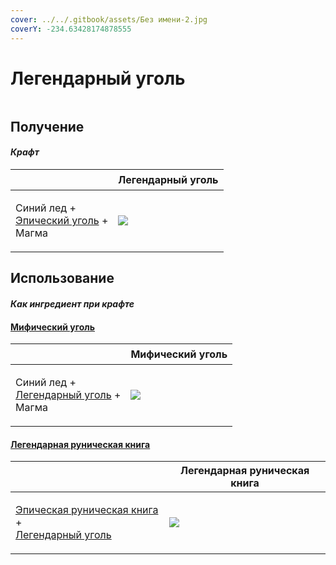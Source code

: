 ```yaml
---
cover: ../../.gitbook/assets/Без имени-2.jpg
coverY: -234.63428174878555
---
```


# Легендарный уголь

<figure><img src="../../.gitbook/assets/coal_legendary_128.png" alt=""><figcaption></figcaption></figure>

## Получение

#### _Крафт_

| ㅤ                                                                           |  Легендарный уголь                             |
| --------------------------------------------------------------------------- | ---------------------------------------------- |
| <p>Синий лед +<br><a href="coal_epic.md">Эпический уголь</a> +<br>Магма</p> | ![](../../.gitbook/assets/coal\_legendary.png) |

## Использование

#### _Как ингредиент при крафте_

#### [Мифический уголь](coal_mythical.md)

| ㅤ                                                                                  |  Мифический уголь                             |
| ---------------------------------------------------------------------------------- | --------------------------------------------- |
| <p>Синий лед +<br><a href="coal_legendary.md">Легендарный уголь</a> +<br>Магма</p> | ![](../../.gitbook/assets/coal\_mythical.png) |

#### [Легендарная руническая книга](tome_legendary.md)

| ㅤ                                                                                                                   |  Легендарная руническая книга                  |
| ------------------------------------------------------------------------------------------------------------------- | ---------------------------------------------- |
| <p><a href="tome_epic.md">Эпическая руническая книга</a> +<br><a href="coal_legendary.md">Легендарный уголь</a></p> | ![](../../.gitbook/assets/tome\_legendary.png) |

